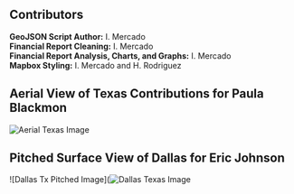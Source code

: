
## Contributors ##  
**GeoJSON Script Author:** I. Mercado  
**Financial Report Cleaning:** I. Mercado  
**Financial Report Analysis, Charts, and Graphs:** I. Mercado  
**Mapbox Styling:** I. Mercado and H. Rodriguez  

## Aerial View of Texas Contributions for Paula Blackmon  ##
![Aerial Texas Image](AerialTexas.png?raw=true "Aerial Texas Image")

## Pitched Surface View of Dallas for Eric Johnson ##
![Dallas Tx Pitched Image](![Dallas Texas Image](PitchedFromSurfaceOfDallas.png?raw=true "Dallas Texas Pitched  Image")

